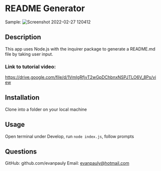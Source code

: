 # README Generator

Sample:
![Screenshot 2022-02-27 120412](https://user-images.githubusercontent.com/94558036/155894147-c89ad785-6450-4563-83db-fa575ab1a326.png)


## Description
This app uses Node.js with the inquirer package to generate a README.md file by taking user input.

### Link to tutorial video:
https://drive.google.com/file/d/1VmIgRfjvT2wGpDChbnxNSPJTLO6V_8Ps/view

## Installation
Clone into a folder on your local machine

## Usage
Open terminal under Develop, run `node index.js`, follow prompts

## Questions
GitHub: github.com/evanpauly
Email: evanpauly@hotmail.com
